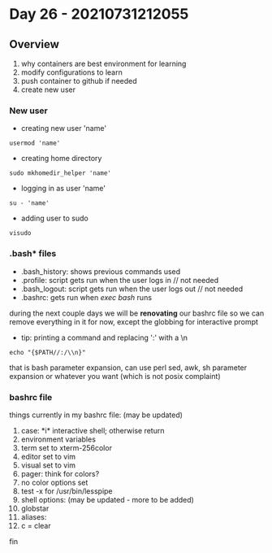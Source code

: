 # Day 26 - 20210731212055

## Overview

1. why containers are best environment for learning
1. modify configurations to learn
1. push container to github if needed
1. create new user

### New user

* creating new user 'name'
```
usermod 'name'
```

* creating home directory
```
sudo mkhomedir_helper 'name'
```

* logging in as user 'name'
```
su - 'name'
```

* adding user to sudo
```
visudo
```

### .bash\* files

* .bash\_history: shows previous commands used
* .profile: script gets run when the user logs in	// not needed
* .bash\_logout: script gets run when the user logs out // not needed
* .bashrc: gets run when *exec bash* runs

during the next couple days we will be **renovating** our bashrc file so we 
can remove everything in it for now, except the globbing for interactive prompt

* tip: printing a command and replacing ':' with a \n
```
echo "{$PATH//:/\\n}"
```

that is bash parameter expansion, can use perl sed, awk, sh parameter expansion
or whatever you want (which is not posix complaint)

### bashrc file

things currently in my bashrc file: (may be updated)
1. case: \*i\* interactive shell; otherwise return
1. environment variables
 1. term set to xterm-256color
 1. editor set to vim
 1. visual set to vim
1. pager: think for colors?
 1. no color options set 
 1. test -x for /usr/bin/lesspipe
1. shell options: (may be updated - more to be added)
 1. globstar
1. aliases:
 1. c = clear

fin
